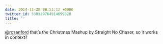 ```yaml
---
date: 2014-11-28 08:53:12 +0000
twitter_id: 538329764914659328
title: ''
---
```




[@rcsanford](https://twitter.com/rcsanford) that’s the Christmas Mashup by Straight No Chaser, so it works in context?
